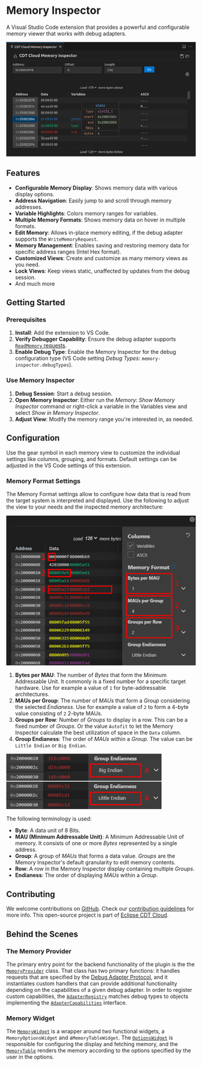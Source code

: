 # Memory Inspector

A Visual Studio Code extension that provides a powerful and configurable memory viewer that works with debug adapters.

![Screenshot of the Memory Inspector](https://raw.githubusercontent.com/eclipse-cdt-cloud/vscode-memory-inspector/main/media/memory-inspector-screenshot.png)

## Features

- **Configurable Memory Display**: Shows memory data with various display options.
- **Address Navigation**: Easily jump to and scroll through memory addresses.
- **Variable Highlights**: Colors memory ranges for variables.
- **Multiple Memory Formats**: Shows memory data on hover in multiple formats.
- **Edit Memory**: Allows in-place memory editing, if the debug adapter supports the `WriteMemoryRequest`.
- **Memory Management**: Enables saving and restoring memory data for specific address ranges (Intel Hex format).
- **Customized Views**: Create and customize as many memory views as you need.
- **Lock Views**: Keep views static, unaffected by updates from the debug session.
- And much more

## Getting Started

### Prerequisites

1. **Install**: Add the extension to VS Code.
2. **Verify Debugger Capability**: Ensure the debug adapter supports [`ReadMemory` requests](https://microsoft.github.io/debug-adapter-protocol/specification#Requests_ReadMemory).
3. **Enable Debug Type**: Enable the Memory Inspector for the debug configuration type (VS Code setting *Debug Types*: `memory-inspector.debugTypes`).

### Use Memory Inspector

1. **Debug Session**: Start a debug session.
2. **Open Memory Inspector**: Either run the *Memory: Show Memory Inspector* command or right-click a variable in the Variables view and select *Show in Memory Inspector*.
3. **Adjust View**: Modify the memory range you're interested in, as needed.

## Configuration

Use the gear symbol in each memory view to customize the individual settings like columns, grouping, and formats.
Default settings can be adjusted in the VS Code settings of this extension.

### Memory Format Settings

The Memory Format settings allow to configure how data that is read from the target system is interpreted and displayed.
Use the following to adjust the view to your needs and the inspected memory architecture:

![Screenshot of the Memory Inspector](https://raw.githubusercontent.com/eclipse-cdt-cloud/vscode-memory-inspector/main/media/memory-inspector-options-screenshot.png)

1. **Bytes per MAU**: The number of *Bytes* that form the Minimum Addressable Unit. It commonly is a fixed number for a specific target hardware. Use for example a value of `1` for byte-addressable architectures.
2. **MAUs per Group**: The number of *MAUs* that form a *Group* considering the selected *Endianess*. Use for example a value of `2` to form a 4-byte value consisting of `2` 2-byte MAUs.
3. **Groups per Row**: Number of *Groups* to display in a row. This can be a fixed number of *Groups*. Or the value `Autofit` to let the Memory Inspector calculate the best utilization of space in the `Data` column.
4. **Group Endianess**: The order of *MAUs* within a *Group*. The value can be `Little Endian` or `Big Endian`.

![Screenshot of the Memory Inspector](https://raw.githubusercontent.com/eclipse-cdt-cloud/vscode-memory-inspector/main/media/memory-inspector-options-endian-screenshot.png)

The following terminology is used:

- **Byte**: A data unit of 8 Bits.
- **MAU (Minimum Addressable Unit)**: A Minimum Addressable Unit of memory. It consists of one or more *Bytes* represented by a single address.
- **Group**: A group of *MAUs* that forms a data value. *Groups* are the Memory Inspector's default granularity to edit memory contents.
- **Row**: A row in the Memory Inspector display containing multiple *Groups*.
- **Endianess**: The order of displaying *MAUs* within a *Group*.

## Contributing

We welcome contributions on [GitHub](https://github.com/eclipse-cdt-cloud/vscode-memory-inspector).
Check our [contribution guidelines](./CONTRIBUTING.md) for more info.
This open-source project is part of [Eclipse CDT Cloud](https://eclipse.dev/cdt-cloud/).

## Behind the Scenes

### The Memory Provider

The primary entry point for the backend functionality of the plugin is the the [`MemoryProvider`](./src/plugin/memory-provider.ts) class. That class
has two primary functions: it handles requests that are specified by the [Debug Adapter Protocol](https://microsoft.github.io/debug-adapter-protocol/),
and it instantiates custom handlers that can provide additional functionality depending on the capabilities of a given debug adapter. In order to
register custom capabilities, the [`AdapterRegistry`](./src/plugin/adapter-registry/adapter-registry.ts) matches debug types to objects implementing
the [`AdapterCapabilities`](./src/plugin/adapter-registry/adapter-capabilities.ts) interface.

### Memory Widget

The [`MemoryWidget`](./src/webview/components/memory-widget.tsx) is a wrapper around two functional widgets, a `MemoryOptionsWidget` and a`MemoryTableWidget`.
The [`OptionsWidget`](./src/webview/components/options-widget.tsx) is responsible for configuring the display and fetching memory, and the
[`MemoryTable`](./src/webview/components/memory-table.tsx) renders the memory according to the options specified by the user in the options.
